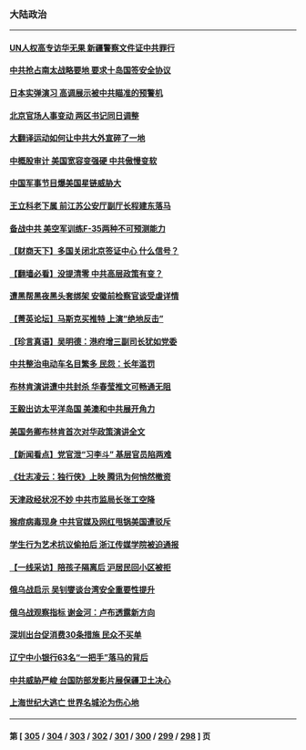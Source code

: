 ### 大陆政治
---
#### [UN人权高专访华无果 新疆警察文件证中共罪行](../../pages/ncid277/n13748112.md) 
#### [中共抢占南太战略要地 要求十岛国签安全协议](../../pages/ncid277/n13748106.md) 
#### [日本实弹演习 高调展示被中共瞄准的预警机](../../pages/ncid277/n13748020.md) 
#### [北京官场人事变动 两区书记同日调整](../../pages/ncid277/n13747720.md) 
#### [大翻译运动如何让中共大外宣碎了一地](../../pages/ncid277/n13743979.md) 
#### [中概股审计 美国宽容变强硬 中共傲慢变软](../../pages/ncid277/n13747819.md) 
#### [中国军事节目爆美国星链威胁大](../../pages/ncid277/n13747800.md) 
#### [王立科老下属 前江苏公安厅副厅长程建东落马](../../pages/ncid277/n13747719.md) 
#### [备战中共 美空军训练F-35两种不可预测能力](../../pages/ncid277/n13743980.md) 
#### [【财商天下】多国关闭北京签证中心 什么信号？](../../pages/ncid277/n13747687.md) 
#### [【翻墙必看】没提清零 中共高层政策有变？](../../pages/ncid277/n13747662.md) 
#### [遭黑帮黑夜黑头套绑架 安徽前检察官谈受虐详情](../../pages/ncid277/n13747659.md) 
#### [【菁英论坛】马斯克买推特 上演“绝地反击”](../../pages/ncid277/n13747641.md) 
#### [【珍言真语】吴明德：港府增三副司长犹如党委](../../pages/ncid277/n13747622.md) 
#### [中共整治电动车名目繁多 民怨：长年滥罚](../../pages/ncid277/n13747579.md) 
#### [布林肯演讲遭中共封杀 华春莹推文可畅通无阻](../../pages/ncid277/n13747499.md) 
#### [王毅出访太平洋岛国 美澳和中共展开角力](../../pages/ncid277/n13747108.md) 
#### [美国务卿布林肯首次对华政策演讲全文](../../pages/ncid277/n13747482.md) 
#### [【新闻看点】党官泄“习李斗” 基层官员陷两难](../../pages/ncid277/n13746861.md) 
#### [《壮志凌云：独行侠》上映 腾讯为何悄然撤资](../../pages/ncid277/n13747452.md) 
#### [天津政经状况不妙 中共市监局长张工空降](../../pages/ncid277/n13747453.md) 
#### [猴痘病毒现身 中共官媒及网红甩锅美国遭驳斥](../../pages/ncid277/n13747230.md) 
#### [学生行为艺术抗议偷拍后 浙江传媒学院被迫通报](../../pages/ncid277/n13747378.md) 
#### [【一线采访】陪孩子隔离后 沪居民回小区被拒](../../pages/ncid277/n13747354.md) 
#### [俄乌战启示 吴钊燮谈台湾安全重要性提升](../../pages/ncid277/n13747178.md) 
#### [俄乌战观察指标 谢金河：卢布透露新方向](../../pages/ncid277/n13747325.md) 
#### [深圳出台促消费30条措施 民众不买单](../../pages/ncid277/n13747351.md) 
#### [辽宁中小银行63名“一把手”落马的背后](../../pages/ncid277/n13747346.md) 
#### [中共威胁严峻 台国防部发影片展保疆卫土决心](../../pages/ncid277/n13747179.md) 
#### [上海世纪大逃亡 世界名城沦为伤心地](../../pages/ncid277/n13747294.md) 

---
#### 第 [ [305](./305.md) / [304](./304.md) / [303](./303.md) / [302](./302.md) / [301](./301.md) / [300](./300.md) / [299](./299.md) / [298](./298.md) ] 页
